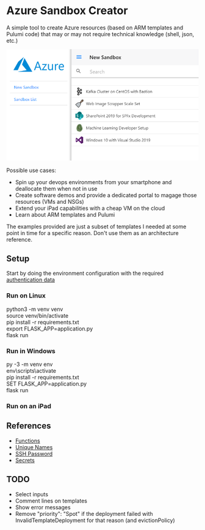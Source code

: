 # Azure Sandbox Creator

A simple tool to create Azure resources (based on ARM templates and Pulumi code) that may or may not require technical knowledge (shell, json, etc.)

![preview](https://raw.githubusercontent.com/tiagordc/azure-arm-creator/master/static/images/preview1.png)

Possible use cases:
   * Spin up your devops environments from your smartphone and deallocate them when not in use
   * Create software demos and provide a dedicated portal to magage those resources (VMs and NSGs)
   * Extend your iPad capabilities with a cheap VM on the cloud
   * Learn about ARM templates and Pulumi

The examples provided are just a subset of templates I needed at some point in time for a specific reason. Don't use them as an architecture reference.

## Setup

Start by doing the environment configuration with the required [authentication data](https://docs.microsoft.com/en-us/azure/azure-resource-manager/resource-group-create-service-principal-portal#get-application-id-and-authentication-key)

### Run on Linux

python3 -m venv venv\
source venv/bin/activate\
pip install -r requirements.txt\
export FLASK_APP=application.py\
flask run

### Run in Windows

py -3 -m venv env\
env\scripts\activate\
pip install -r requirements.txt\
SET FLASK_APP=application.py\
flask run

### Run on an iPad

## References

* [Functions](https://docs.microsoft.com/en-us/azure/azure-resource-manager/templates/template-functions)
* [Unique Names](https://www.codeisahighway.com/use-uniquestring-function-to-generate-unique-names-for-resources-in-arm-template/)
* [SSH Password](https://github.com/Azure/azure-quickstart-templates/blob/master/101-hdinsight-linux-ssh-password/azuredeploy.json)
* [Secrets](https://devkimchi.com/2019/04/24/6-ways-passing-secrets-to-arm-templates/)

## TODO

* Select inputs
* Comment lines on templates
* Show error messages
* Remove "priority": "Spot" if the deployment failed with InvalidTemplateDeployment for that reason (and evictionPolicy)
